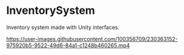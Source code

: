 # InventorySystem
Inventory system made with Unity interfaces.


https://user-images.githubusercontent.com/100356709/230363152-975920b5-9522-49d6-84a1-c1248b460265.mp4

